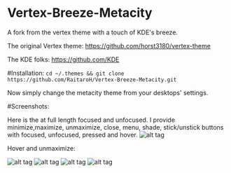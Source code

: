 # Vertex-Breeze-Metacity
A fork from the vertex theme with a touch of KDE's breeze.

The original Vertex theme: https://github.com/horst3180/vertex-theme

The KDE folks: https://github.com/KDE
 
 
 
 
 
 
 
#Installation:
``cd ~/.themes && git clone https://github.com/RaitaroH/Vertex-Breeze-Metacity.git``

Now simply change the metacity theme from your desktops' settings.
 
 
 
 
 

#Screenshots:

Here is the at full length focused and unfocused. I provide minimize,maximize, unmaximize, close, menu, shade, stick/unstick buttons with focused, unfocused, pressed and hover.
![alt tag](https://i.imgur.com/Qr97FtW.png)

Hover and unmaximize:

![alt tag](https://i.imgur.com/ByC8c5r.png)
![alt tag](https://i.imgur.com/1h2HqVB.png)
![alt tag](https://i.imgur.com/YOBTnKa.png)
![alt tag](https://i.imgur.com/53gEiZV.png)
